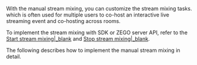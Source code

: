 With the manual stream mixing, you can customize the stream mixing tasks. which is often used for multiple users to co-host an interactive live streaming event and co-hosting across rooms. 

To implement the stream mixing with SDK or ZEGO server API, refer to the [Start stream mixing\|_blank](#9802) and [Stop stream mixing\|_blank](#9803).

The following describes how to implement the manual stream mixing in detail.




